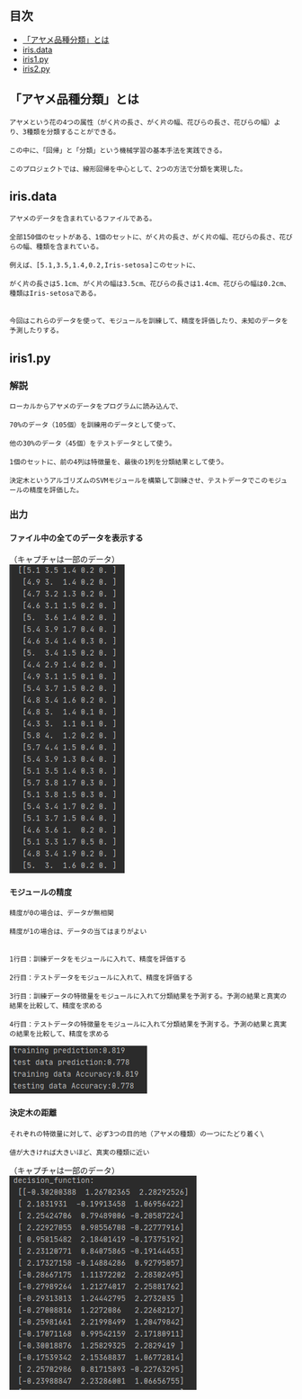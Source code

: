 ## 目次
* [「アヤメ品種分類」とは](#アヤメ品種分類とは)
* [iris.data](#irisdata)
* [iris1.py](#iris1py)
* [iris2.py](#iris2py)

「アヤメ品種分類」とは
------
    アヤメという花の4つの属性（がく片の長さ、がく片の幅、花びらの長さ、花びらの幅）より、3種類を分類することができる。
    
    この中に、「回帰」と「分類」という機械学習の基本手法を実践できる。
    
    このプロジェクトでは、線形回帰を中心として、2つの方法で分類を実現した。
    
iris.data
------
    アヤメのデータを含まれているファイルである。
    
    全部150個のセットがある、1個のセットに、がく片の長さ、がく片の幅、花びらの長さ、花びらの幅、種類を含まれている。
    
    例えば、[5.1,3.5,1.4,0.2,Iris-setosa]このセットに、
    
    がく片の長さは5.1cm、がく片の幅は3.5cm、花びらの長さは1.4cm、花びらの幅は0.2cm、種類はIris-setosaである。
    
    
    今回はこれらのデータを使って、モジュールを訓練して、精度を評価したり、未知のデータを予測したりする。

iris1.py
------
### 解説
    ローカルからアヤメのデータをプログラムに読み込んで、
    
    70%のデータ（105個）を訓練用のデータとして使って、
    
    他の30%のデータ（45個）をテストデータとして使う。
    
    1個のセットに、前の4列は特徴量を、最後の1列を分類結果として使う。
    
    決定木というアルゴリズムのSVMモジュールを構築して訓練させ、テストデータでこのモジュールの精度を評価した。
### 出力
#### ファイル中の全てのデータを表示する
（キャプチャは一部のデータ）\
![](/img/1.PNG)

#### モジュールの精度
    精度が0の場合は、データが無相関
    
    精度が1の場合は、データの当てはまりがよい
    

    1行目：訓練データをモジュールに入れて、精度を評価する
    
    2行目：テストデータをモジュールに入れて、精度を評価する
    
    3行目：訓練データの特徴量をモジュールに入れて分類結果を予測する。予測の結果と真実の結果を比較して、精度を求める
    
    4行目：テストデータの特徴量をモジュールに入れて分類結果を予測する。予測の結果と真実の結果を比較して、精度を求める
![](/img/2.PNG)

#### 決定木の距離
    それぞれの特徴量に対して、必ず3つの目的地（アヤメの種類）の一つにたどり着く\
    
    値が大きければ大きいほど、真実の種類に近い

（キャプチャは一部のデータ）\
![](/img/3.PNG)

